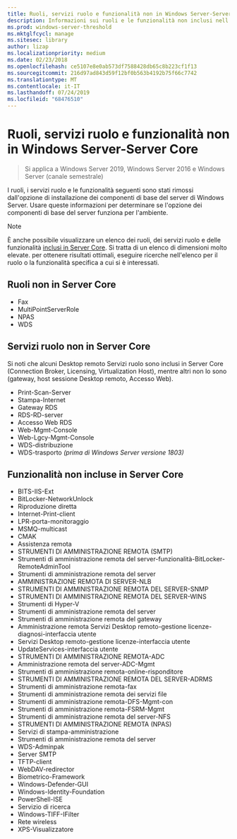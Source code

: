 ```yaml
---
title: Ruoli, servizi ruolo e funzionalità non in Windows Server-Server Core
description: Informazioni sui ruoli e le funzionalità non inclusi nell'opzione di installazione dei componenti di base del server per Windows Server.
ms.prod: windows-server-threshold
ms.mktglfcycl: manage
ms.sitesec: library
author: lizap
ms.localizationpriority: medium
ms.date: 02/23/2018
ms.openlocfilehash: ce5107e8e0ab573df7588428db65c8b223cf1f13
ms.sourcegitcommit: 216d97ad843d59f12bf0b563b4192b75f66c7742
ms.translationtype: MT
ms.contentlocale: it-IT
ms.lasthandoff: 07/24/2019
ms.locfileid: "68476510"
---
```

# <a name="roles-role-services-and-features-not-in-windows-server---server-core"></a>Ruoli, servizi ruolo e funzionalità non in Windows Server-Server Core

> Si applica a Windows Server 2019, Windows Server 2016 e Windows Server (canale semestrale)

I ruoli, i servizi ruolo e le funzionalità seguenti sono stati rimossi dall'opzione di installazione dei componenti di base del server di Windows Server. Usare queste informazioni per determinare se l'opzione dei componenti di base del server funziona per l'ambiente.

> [!NOTE]
> È anche possibile visualizzare un elenco dei ruoli, dei servizi ruolo e delle funzionalità [inclusi in Server Core](server-core-roles-and-services.md). Si tratta di un elenco di dimensioni molto elevate. per ottenere risultati ottimali, eseguire ricerche nell'elenco per il ruolo o la funzionalità specifica a cui si è interessati.

## <a name="roles-not-in-server-core"></a>Ruoli non in Server Core

- Fax
- MultiPointServerRole
- NPAS
- WDS

## <a name="role-services-not-in-server-core"></a>Servizi ruolo non in Server Core
Si noti che alcuni Desktop remoto Servizi ruolo sono inclusi in Server Core (Connection Broker, Licensing, Virtualization Host), mentre altri non lo sono (gateway, host sessione Desktop remoto, Accesso Web).

- Print-Scan-Server
- Stampa-Internet
- Gateway RDS
- RDS-RD-server
- Accesso Web RDS
- Web-Mgmt-Console
- Web-Lgcy-Mgmt-Console
- WDS-distribuzione
- WDS-trasporto *(prima di Windows Server versione 1803)*

## <a name="features-not-in-server-core"></a>Funzionalità non incluse in Server Core

- BITS-IIS-Ext
- BitLocker-NetworkUnlock
- Riproduzione diretta
- Internet-Print-client
- LPR-porta-monitoraggio
- MSMQ-multicast
- CMAK
- Assistenza remota
- STRUMENTI DI AMMINISTRAZIONE REMOTA (SMTP)
- Strumenti di amministrazione remota del server-funzionalità-BitLocker-RemoteAdminTool
- Strumenti di amministrazione remota del server
- AMMINISTRAZIONE REMOTA DI SERVER-NLB
- STRUMENTI DI AMMINISTRAZIONE REMOTA DEL SERVER-SNMP
- STRUMENTI DI AMMINISTRAZIONE REMOTA DEL SERVER-WINS
- Strumenti di Hyper-V
- Strumenti di amministrazione remota del server
- Strumenti di amministrazione remota del gateway
- Amministrazione remota Servizi Desktop remoto-gestione licenze-diagnosi-interfaccia utente
- Servizi Desktop remoto-gestione licenze-interfaccia utente
- UpdateServices-interfaccia utente
- STRUMENTI DI AMMINISTRAZIONE REMOTA-ADC
- Amministrazione remota del server-ADC-Mgmt
- Strumenti di amministrazione remota-online-risponditore
- STRUMENTI DI AMMINISTRAZIONE REMOTA DEL SERVER-ADRMS
- Strumenti di amministrazione remota-fax
- Strumenti di amministrazione remota dei servizi file
- Strumenti di amministrazione remota-DFS-Mgmt-con
- Strumenti di amministrazione remota-FSRM-Mgmt
- Strumenti di amministrazione remota del server-NFS
- STRUMENTI DI AMMINISTRAZIONE REMOTA (NPAS)
- Servizi di stampa-amministrazione
- Strumenti di amministrazione remota del server
- WDS-Adminpak
- Server SMTP
- TFTP-client
- WebDAV-redirector
- Biometrico-Framework
- Windows-Defender-GUI
- Windows-Identity-Foundation
- PowerShell-ISE
- Servizio di ricerca
- Windows-TIFF-IFilter
- Rete wireless
- XPS-Visualizzatore

